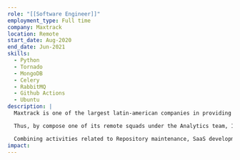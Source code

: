 ```yaml
---
role: "[[Software Engineer]]"
employment_type: Full time
company: Maxtrack
location: Remote
start_date: Aug-2020
end_date: Jun-2021
skills:
  - Python
  - Tornado
  - MongoDB
  - Celery
  - RabbitMQ
  - Github Actions
  - Ubuntu
description: |
  Maxtrack is one of the largest latin-american companies in providing computational infrastructure for people and vehicle monitoring.

  Thus, by compose one of its remote squads under the Analytics team, I supported the maintenance of several highly-available REST APIs, built over multiple services in a complete cloud-native distributed architecture; And I also worked on improving their robust data receiving pipeline, which computes, cleans, processes and persists the monitoring information received uninterruptedly from more than 3 millions devices.

  Combining activities related to Repository maintenance, SaaS development and Data science, this role expanded and deepened my practical use of several industry-standard open-source tools in a production environment.
impact:
---
```

